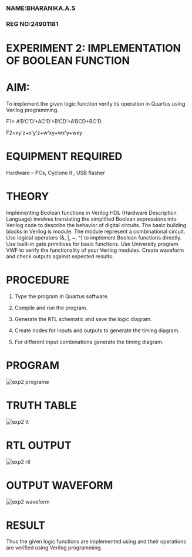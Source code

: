 ###  NAME:BHARANIKA.A.S
### REG NO:24901181
# EXPERIMENT 2: IMPLEMENTATION OF BOOLEAN FUNCTION 
# AIM:

To implement the given logic function verify its operation in Quartus using Verilog programming.

F1= A’B’C’D’+AC’D’+B’CD’+A’BCD+BC’D 

F2=xy’z+x’y’z+w’xy+wx’y+wxy

# EQUIPMENT REQUIRED

Hardware – PCs, Cyclone II , USB flasher

# THEORY
Implementing Boolean functions in Verilog HDL (Hardware Description Language) involves translating the simplified Boolean expressions into Verilog code to describe the behavior of digital circuits. The basic building blocks in Verilog is module. The module represent a combinational circuit. Use logical operators (&, |, ~, ^) to implement Boolean functions directly. Use built-in gate primitives for basic functions. Use University program VWF to verify the functionality of your Verilog modules. Create waveform and check outputs against expected results.

# PROCEDURE

1.	Type the program in Quartus software.

2.	Compile and run the program.

3.	Generate the RTL schematic and save the logic diagram.

4.	Create nodes for inputs and outputs to generate the timing diagram.

5.	For different input combinations generate the timing diagram.


# PROGRAM
![exp2 programe](https://github.com/user-attachments/assets/e5770d09-cca3-4804-99f5-7fad235537b6)

# TRUTH TABLE
![exp2 tt](https://github.com/user-attachments/assets/16da6806-ee49-4940-9944-113276fd7001)

# RTL OUTPUT
![exp2 rtl](https://github.com/user-attachments/assets/2514796b-244b-4af8-b40a-aad873328f56)

# OUTPUT WAVEFORM
![exp2 waveform](https://github.com/user-attachments/assets/ca814ff6-395e-4a4f-a65f-3c22dfcc3e94)

# RESULT

Thus the given logic functions are implemented using and their operations are verified using Verilog programming.

